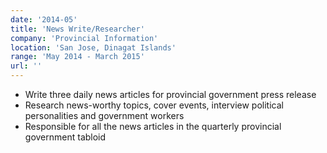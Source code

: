 ```yaml
---
date: '2014-05'
title: 'News Write/Researcher'
company: 'Provincial Information'
location: 'San Jose, Dinagat Islands'
range: 'May 2014 - March 2015'
url: ''
---
```


- Write three daily news articles for provincial government press release
- Research news-worthy topics, cover events, interview political personalities and government workers
- Responsible for all the news articles in the quarterly provincial government tabloid
